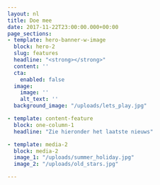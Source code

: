 ```yaml
---
layout: nl
title: Doe mee
date: 2017-11-22T23:00:00.000+00:00
page_sections:
- template: hero-banner-w-image
  block: hero-2
  slug: features
  headline: "<strong></strong>"
  content: ''
  cta:
    enabled: false
  image:
    image: ''
    alt_text: ''
  background_image: "/uploads/lets_play.jpg"

- template: content-feature
  block: one-column-1
  headline: "Zie hieronder het laatste nieuws"

- template: media-2
  block: media-2
  image_1: "/uploads/summer_holiday.jpg"
  image_2: "/uploads/old_stars.jpg"

---
```

